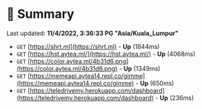 # 📖 Summary
Last updated: **11/4/2022, 3:36:33 PG "Asia/Kuala_Lumpur"**

- `GET` [https://shrt.ml](https://shrt.ml) - **Up** (1844ms)
- `GET` [https://hst.aytea.ml/](https://hst.aytea.ml/) - **Up** (4068ms)
- `GET` [https://color.aytea.ml/4b31d6.png](https://color.aytea.ml/4b31d6.png) - **Up** (1349ms)
- `GET` [https://memeapi.aytea14.repl.co/gimme](https://memeapi.aytea14.repl.co/gimme) - **Up** (650ms)
- `GET` [https://teledrivemy.herokuapp.com/dashboard](https://teledrivemy.herokuapp.com/dashboard) - **Up** (236ms)
